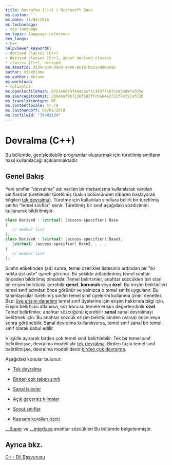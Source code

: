 ```yaml
---
title: Devralma (C++) | Microsoft Docs
ms.custom: ''
ms.date: 11/04/2016
ms.technology:
- cpp-language
ms.topic: language-reference
dev_langs:
- C++
helpviewer_keywords:
- derived classes [C++]
- derived classes [C++], about derived classes
- classes [C++], derived
ms.assetid: 3534ca19-d9ed-4a40-be1b-b921ad0e6956
author: mikeblome
ms.author: mblome
ms.workload:
- cplusplus
ms.openlocfilehash: b75140879f44423e73c343f7567cc830d97a7b5e
ms.sourcegitcommit: 2b9e8af9b7138f502ffcba64e2721f7ef52af23b
ms.translationtype: MT
ms.contentlocale: tr-TR
ms.lasthandoff: 08/01/2018
ms.locfileid: "39403134"
---
```

# <a name="inheritance--c"></a>Devralma (C++)
Bu bölümde, genişletilebilir programlar oluşturmak için türetilmiş sınıfların nasıl kullanılacağı açıklanmaktadır.  
  
## <a name="overview"></a>Genel Bakış  
 Yeni sınıflar "devralma" adı verilen bir mekanizma kullanılarak varolan sınıflardan türetilebilir türetilmiş (bakın bölümünden itibaren başlayarak bilgileri [tek devralma](../cpp/single-inheritance.md)). Türetme için kullanılan sınıflara belirli bir türetilmiş sınıfın "temel sınıflar" denir. Türetilmiş bir sınıf aşağıdaki sözdizimini kullanarak bildirilmiştir:  
  
```cpp 
class Derived : [virtual] [access-specifier] Base  
{  
   // member list  
};  
class Derived : [virtual] [access-specifier] Base1,  
   [virtual] [access-specifier] Base2, . . .  
{  
   // member list  
};  
```  
  
Sınıfın etiketinden (ad) sonra, temel özellikler listesinin ardından bir "iki nokta üst üste" işareti görünür.  Bu şekilde adlandırılmış temel sınıflar önceden bildirilmiş olmalıdır.  Temel belirtimler, anahtar sözcükleri biri olan bir erişim belirticisi içerebilir **genel**, **korumalı** veya **özel**.  Bu erişim belirticileri temel sınıf adından önce görünür ve yalnızca o temel sınıfa uygulanır.  Bu tanımlayıcılar türetilmiş sınıfın temel sınıf üyelerini kullanma iznini denetler.  Bkz: [üye erişim denetimi](../cpp/member-access-control-cpp.md) temel sınıf üyelerine için erişim hakkında bilgi için.  Erişim belirticisi atlanırsa, söz konusu temele erişim değerlendirilir **özel**.  Temel belirtimler, anahtar sözcüğünü içerebilir **sanal** sanal devralmayı belirtmek için.  Bu anahtar sözcük erişim belirticisinden (varsa) önce veya sonra görünebilir.  Sanal devralma kullanılıyorsa, temel sınıf sanal bir temel sınıf olarak kabul edilir.  
  
 Virgülle ayırarak birden çok temel sınıf belirtilebilir.  Tek bir temel sınıf belirtilmişse, devralma modeli alır [tek devralma](../cpp/single-inheritance.md). Birden fazla temel sınıf belirtilmişse, devralma modeli denir [birden çok devralma](../cpp/multiple-base-classes.md).  
  
 Aşağıdaki konular bulunur:  
  
-   [Tek devralma](../cpp/single-inheritance.md)  
  
-   [Birden çok taban sınıfı](../cpp/multiple-base-classes.md)  
  
-   [Sanal işlevler](../cpp/virtual-functions.md)  
  
-   [Açık geçersiz kılmalar](../cpp/explicit-overrides-cpp.md)  
  
-   [Soyut sınıflar](../cpp/abstract-classes-cpp.md)  
  
-   [Kapsam kuralları özeti](../cpp/summary-of-scope-rules.md)  
  
 [__Super](../cpp/super.md) ve [__interface](../cpp/interface.md) anahtar sözcükleri Bu bölümde belgelenmiştir.  
  
## <a name="see-also"></a>Ayrıca bkz.  
 [C++ Dil Başvurusu](../cpp/cpp-language-reference.md)
